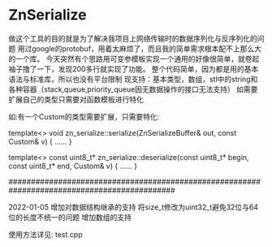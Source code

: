 # ZnSerialize

做这个工具的目的就是为了解决我项目上网络传输时的数据序列化与反序列化的问题
用过google的protobuf，用着太麻烦了，而且我的简单需求根本配不上那么大的一个库。
今天突然有个思路用可变参模板实现一个通用的好像很简单，就卷起袖子撸了一下，发现200多行就实现了功能。
整个代码简单，因为都是用的基本语法与标准库，所以也没有平台限制
现支持：基本类型，数组，stl中的string和各种容器（stack,queue,priority_queue因无数据操作的接口无法支持）
如需要扩展自己的类型只需要对函数模板进行特化

如:有一个Custom的类型需要扩展，只需要特化:

template<>
void zn_serialize::serialize(ZnSerializeBuffer& out, const Custom& v)
{
  ......
}

template<>
const uint8_t* zn_serialize::deserialize(const uint8_t* begin, const uint8_t* end, Custom& v)
{
  ......
}

#############################################################################################

2022-01-05  增加对数据结构继承的支持
            将size_t修改为uint32_t避免32位与64位的长度不统一的问题
            增加数组的支持

使用方法详见: test.cpp
